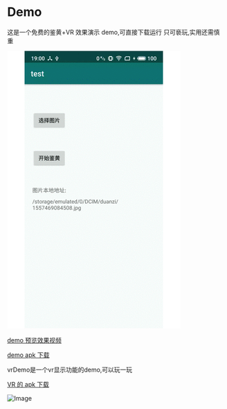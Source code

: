 # Demo
这是一个免费的鉴黄+VR 效果演示 demo,可直接下载运行
只可亵玩,实用还需慎重


![Image](/demoVideo/效果图.gif)

[demo 预览效果视频](https://github.com/liweiGe/Demo/blob/master/demoVideo/device-2019-05-13-190028.mp4)


[demo apk 下载](https://github.com/liweiGe/Demo/blob/master/demoVideo/app-debug.apk)


vrDemo是一个vr显示功能的demo,可以玩一玩

[VR 的 apk 下载](/demoVideo/vrDemo-debug.apk)

![Image](/demoVideo/vr效果图.gif)
